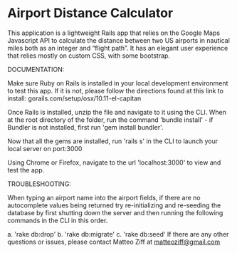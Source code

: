 # Airport Distance Calculator

This application is a lightweight Rails app that relies on the Google Maps Javascript API to calculate the distance between two US airports in nautical miles both as an integer and “flight path”. It has an elegant user experience that relies mostly on custom CSS, with some bootstrap.

DOCUMENTATION:

Make sure Ruby on Rails is installed in your local development environment to test this app. If it is not, please follow the directions found at this link to install: gorails.com/setup/osx/10.11-el-capitan

Once Rails is installed, unzip the file and navigate to it using the CLI. When at the root directory of the folder, run the command 'bundle install' - if Bundler is not installed, first run 'gem install bundler'.

Now that all the gems are installed, run 'rails s' in the CLI to launch your local server on port:3000

Using Chrome or Firefox, navigate to the url 'localhost:3000' to view and test the app.

TROUBLESHOOTING:

When typing an airport name into the airport fields, if there are no autocomplete values being returned try re-initializing and re-seeding the database by first shutting down the server and then running the following commands in the CLI in this order.

a. 'rake db:drop'
b. 'rake db:migrate'
c. 'rake db:seed'
If there are any other questions or issues, please contact Matteo Ziff at matteoziff@gmail.com
